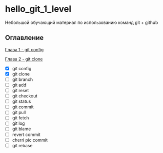 # hello_git_1_level
Небольшой обучающий материал по использованию команд git + github

## Оглавление
[Глава 1 - git config](ch1.md)

[Глава 2 - git clone](ch2.md)

- [x] git config
- [x] git clone
- [ ] git branch
- [ ] git add
- [ ] git reset
- [ ] git checkout
- [ ] git status
- [ ] git commit
- [ ] git pull
- [ ] git fetch
- [ ] git log
- [ ] git blame
- [ ] revert commit
- [ ] cherri pic commit
- [ ] git rebase
